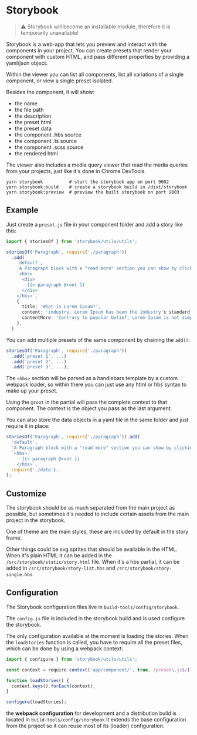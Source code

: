 # Storybook

> ⚠️ Storybook will become an installable module, therefore it is temporarily unavailable!

Storybook is a web-app that lets you preview and interact with the components in your project. You
can create presets that render your component with custom HTML, and pass different properties by
providing a yaml/json object.

Within the viewer you can list all components, list all variations of a single component, or view a
single preset isolated.

Besides the component, it will show:

- the name
- the file path
- the description
- the preset html
- the preset data
- the component .hbs source
- the component .ts source
- the component .scss source
- the rendered html

The viewer also includes a media query viewer that read the media queries from your projects, just
like it's done in Chrome DevTools.

```
yarn storybook          # start the storybook app on port 9002
yarn storybook:build    # create a storybook build in /dist/storybook
yarn storybook:preview  # preview the built storybook on port 9003
```

## Example

Just create a `preset.js` file in your component folder and add a story like this:

```typescript
import { storiesOf } from 'storybook/utils/utils';

storiesOf('Paragraph', require('./paragraph'))
  .add(
    'default',
    'A Paragraph block with a "read more" section you can show by clicking a button.',
    `<hbs>
      <div>
        {{> paragraph @root }}
      </div>
    </hbs>`,
    {
      title: 'What is Lorem Ipsum?',
      content: 'industry. Lorem Ipsum has been the industry's standard ...',
      contentMore: 'Contrary to popular belief, Lorem Ipsum is not simply random text...',
    },
  )
```

You can add multiple presets of the same component by chaining the `add()`:

```typescript
storiesOf('Paragraph', require('./paragraph'))
  .add('preset 1', ...)
  .add('preset 2', ...)
  .add('preset 3', ...);
```

The `<hbs>` section will be parsed as a handlebars template by a custom webpack loader, so within
there you can just use any html or hbs syntax to make up your preset.

Using the `@root` in the partial will pass the complete context to that component. The context is
the object you pass as the last argument.

You can also store the data objects in a yaml file in the same folder and just require it in place:

```typescript
storiesOf('Paragraph', require('./paragraph')).add(
  'default',
  'A Paragraph block with a "read more" section you can show by clicking a button.',
  `<hbs>
      {{> paragraph @root }}
    </hbs>`,
  require('./data'),
);
```

## Customize

The storybook should be as much separated from the main project as possible, but sometimes it's
needed to include certain assets from the main project in the storybook.

One of theme are the main styles, these are included by default in the story frame.

Other things could be svg sprites that should be available in the HTML. When it's plain HTML it can
be added in the `/src/storybook/static/story.html` file. When it's a hbs partial, it can be added in
`/src/storybook/story-list.hbs` and `/src/storybook/story-single.hbs`.

## Configuration

The Storybook configuration files live in `build-tools/config/storybook`.

The `config.js` file is included in the storybook build and is used configure the storybook.

The only configuration available at the moment is loading the stories. When the `loadStories`
function is called, you have to require all the preset files, which can be done by using a webpack
context:

```typescript
import { configure } from 'storybook/utils/utils';

const context = require.context('app/component/', true, /preset\.js$/);

function loadStories() {
  context.keys().forEach(context);
}

configure(loadStories);
```

the **webpack configuration** for development and a distribution build is located in
`build-tools/config/storybook` It extends the base configuration from the project so it can reuse
most of its (loader) configuration.
